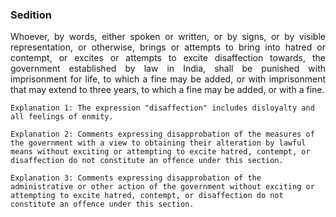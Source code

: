 ### Sedition
<div style="text-align: justify">

Whoever, by words, either spoken or written, or by signs, or by visible representation, or otherwise, brings or attempts to bring into hatred or contempt, or excites or attempts to excite disaffection towards, the government established by law in India, shall be punished with imprisonment for life, to which a fine may be added, or with imprisonment that may extend to three years, to which a fine may be added, or with a fine.

</div>

    Explanation 1: The expression "disaffection" includes disloyalty and all feelings of enmity.

    Explanation 2: Comments expressing disapprobation of the measures of the government with a view to obtaining their alteration by lawful means without exciting or attempting to excite hatred, contempt, or disaffection do not constitute an offence under this section.

    Explanation 3: Comments expressing disapprobation of the administrative or other action of the government without exciting or attempting to excite hatred, contempt, or disaffection do not constitute an offence under this section.
